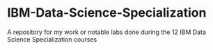 # IBM-Data-Science-Specialization
A repository for my work or notable labs done during the 12 IBM Data Science Specialization courses
